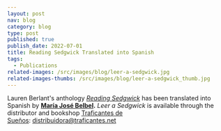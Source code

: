 ```yaml
---
layout: post
nav: blog
category: blog
type: post
published: true
publish_date: 2022-07-01
title: Reading Sedgwick Translated into Spanish
tags:
  - Publications
related-images: /src/images/blog/leer-a-sedgwick.jpg
related-images-thumbs: /src/images/blog/leer-a-sedgwick_thumb.jpg
---
```

Lauren Berlant's anthology *[Reading Sedgwick](https://www.dukeupress.edu/reading-sedgwick)* has been translated into Spanish by **[María José Belbel](https://eremuak.eus/en/loccasione-with-maria-jose-belbel/).** *Leer a Sedgwick* is available through the distributor and bookshop [Traficantes de Sueños](https://traficantes.net/): [distribuidora@traficantes.net](mailto:distribuidora@traficantes.net)